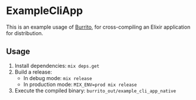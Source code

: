 # ExampleCliApp

This is an example usage of [Burrito](https://github.com/burrito-elixir/burrito), for cross-compiling an Elixir application for distribution.

## Usage

1) Install dependencies: `mix deps.get`
2) Build a release:
    - In debug mode: `mix release`
    - In production mode: `MIX_ENV=prod mix release` 
4) Execute the compiled binary: `burrito_out/example_cli_app_native`
